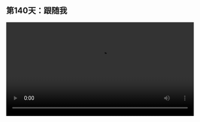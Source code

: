## 第140天：跟随我

<video width="100%" controls controlslist="nodownload nofullscreen noremoteplayback" disablePictureInPicture>
  <source src="https://api.keepwork.com/ts-storage/siteFiles/19819/raw#1611745717262session140 跟随我.webm" type="video/webm">
  <source src="https://api.keepwork.com/ts-storage/siteFiles/19820/raw#1611745790124session140 跟随我_small.mp4" type="video/mp4" />
   
  你的浏览器不支持播放
</video>

<style>
video::-webkit-media-controls-fullscreen-button {
    display: none;
}
</style>

### 字幕

我们打开**ID为42457**的世界。
在练习区找到**跟随我**。
到**代码**项下，我们创建一个代码方块。
我们在这里输入

```lua
while(true)do--也就是永远重复
    if(distanceTo("@p")>10)then--然后如果当前角色到最近的玩家的距离大于10
      moveTo("@p")--我们让这个角色瞬移到最近的玩家，也就是主角所在的位置
      wait(1)--并且在那个位置等待1秒钟
    elseif(distanceTo("@p")>2)then--否则如果这个角色到最近的玩家的距离大于2，也就是在2米和10米之间时
      turnTo("@p")--我们让这个角色转向玩家所在的位置，朝向玩家
      walkForward(1,0.5)--并向前行走1米
    end
end
```

当角色到玩家的距离小于2米时，他什么都不做，继续循环上面的代码。
我们点击**角色模型**，动物，选择青蛙，点击确定。
我们运行一下。
我们看到角色就会跟随人物去运动。